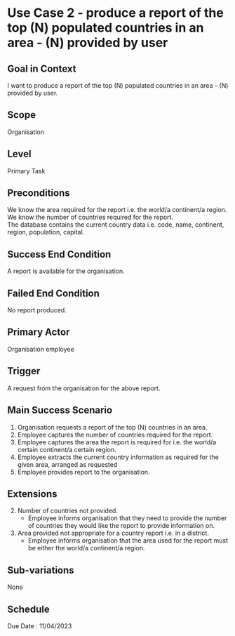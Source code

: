 # Use Case 2 - produce a report of the top (N) populated countries in an area - (N) provided by user

## Goal in Context
I want to produce a report of the top (N) populated countries in an area - (N) provided by user.

## Scope
Organisation

## Level
Primary Task

## Preconditions
We know the area required for the report i.e. the world/a continent/a region. <br>
We know the number of countries required for the report. <br>
The database contains the current country data i.e. code, name, continent, region, population, capital.

## Success End Condition
A report is available for the organisation.

## Failed End Condition
No report produced.

## Primary Actor
Organisation employee

## Trigger
A request from the organisation for the above report.

## Main Success Scenario
1. Organisation requests a report of the top (N) countries in an area. <br>
2. Employee captures the number of countries required for the report.
3. Employee captures the area the report is required for i.e. the world/a certain continent/a certain region. <br>
3. Employee extracts the current country information as required for the given area, arranged as requested <br>
4. Employee provides report to the organisation.

## Extensions
2. Number of countries not provided.
    * Employee informs organisation that they need to provide the number of countries they would like the 
   report to provide information on.
3. Area provided not appropriate for a country report i.e. in a district.<br>
    * Employee informs organisation that the area used for the report must be either the world/a continent/a region.

## Sub-variations
None

## Schedule
Due Date : 11/04/2023